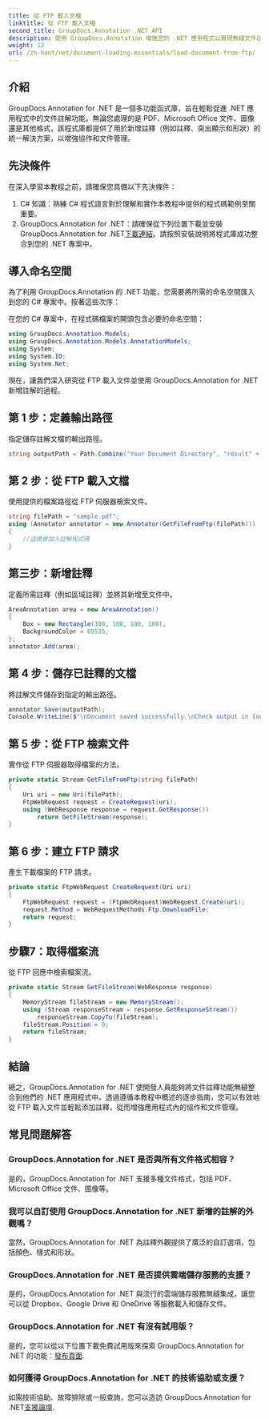 ```yaml
---
title: 從 FTP 載入文檔
linktitle: 從 FTP 載入文檔
second_title: GroupDocs.Annotation .NET API
description: 使用 GroupDocs.Annotation 增強您的 .NET 應用程式以實現無縫文件註釋。包括逐步教程。
weight: 12
url: /zh-hant/net/document-loading-essentials/load-document-from-ftp/
---
```

## 介紹
GroupDocs.Annotation for .NET 是一個多功能函式庫，旨在輕鬆促進 .NET 應用程式中的文件註解功能。無論您處理的是 PDF、Microsoft Office 文件、圖像還是其他格式，該程式庫都提供了用於新增註釋（例如註釋、突出顯示和形狀）的統一解決方案，以增強協作和文件管理。
## 先決條件
在深入學習本教程之前，請確保您具備以下先決條件：
1. C# 知識：熟練 C# 程式語言對於理解和實作本教程中提供的程式碼範例至關重要。
2.  GroupDocs.Annotation for .NET：請確保從下列位置下載並安裝 GroupDocs.Annotation for .NET[下載連結](https://releases.groupdocs.com/annotation/net/)。請按照安裝說明將程式庫成功整合到您的 .NET 專案中。
## 導入命名空間
為了利用 GroupDocs.Annotation 的 .NET 功能，您需要將所需的命名空間匯入到您的 C# 專案中。按著這些次序：

在您的 C# 專案中，在程式碼檔案的開頭包含必要的命名空間：
```csharp
using GroupDocs.Annotation.Models;
using GroupDocs.Annotation.Models.AnnotationModels;
using System;
using System.IO;
using System.Net;
```

現在，讓我們深入研究從 FTP 載入文件並使用 GroupDocs.Annotation for .NET 新增註解的過程。
## 第 1 步：定義輸出路徑
指定儲存註解文檔的輸出路徑。
```csharp
string outputPath = Path.Combine("Your Document Directory", "result" + Path.GetExtension("input.pdf"));
```
## 第 2 步：從 FTP 載入文檔
使用提供的檔案路徑從 FTP 伺服器檢索文件。
```csharp
string filePath = "sample.pdf";
using (Annotator annotator = new Annotator(GetFileFromFtp(filePath)))
{
    //這裡會加入註解程式碼
}
```
## 第三步：新增註釋
定義所需註釋（例如區域註釋）並將其新增至文件中。
```csharp
AreaAnnotation area = new AreaAnnotation()
{
    Box = new Rectangle(100, 100, 100, 100),
    BackgroundColor = 65535,
};
annotator.Add(area);
```
## 第 4 步：儲存已註釋的文檔
將註解文件儲存到指定的輸出路徑。
```csharp
annotator.Save(outputPath);
Console.WriteLine($"\nDocument saved successfully.\nCheck output in {outputPath}.");
```
## 第 5 步：從 FTP 檢索文件
實作從 FTP 伺服器取得檔案的方法。
```csharp
private static Stream GetFileFromFtp(string filePath)
{
    Uri uri = new Uri(filePath);
    FtpWebRequest request = CreateRequest(uri);
    using (WebResponse response = request.GetResponse())
        return GetFileStream(response);
}
```
## 第 6 步：建立 FTP 請求
產生下載檔案的 FTP 請求。
```csharp
private static FtpWebRequest CreateRequest(Uri uri)
{
    FtpWebRequest request = (FtpWebRequest)WebRequest.Create(uri);
    request.Method = WebRequestMethods.Ftp.DownloadFile;
    return request;
}
```
## 步驟7：取得檔案流
從 FTP 回應中檢索檔案流。
```csharp
private static Stream GetFileStream(WebResponse response)
{
    MemoryStream fileStream = new MemoryStream();
    using (Stream responseStream = response.GetResponseStream())
        responseStream.CopyTo(fileStream);
    fileStream.Position = 0;
    return fileStream;
}
```
## 結論
總之，GroupDocs.Annotation for .NET 使開發人員能夠將文件註釋功能無縫整合到他們的 .NET 應用程式中。透過遵循本教程中概述的逐步指南，您可以有效地從 FTP 載入文件並輕鬆添加註釋，從而增強應用程式內的協作和文件管理。
## 常見問題解答
### GroupDocs.Annotation for .NET 是否與所有文件格式相容？
是的，GroupDocs.Annotation for .NET 支援多種文件格式，包括 PDF、Microsoft Office 文件、圖像等。
### 我可以自訂使用 GroupDocs.Annotation for .NET 新增的註解的外觀嗎？
當然，GroupDocs.Annotation for .NET 為註釋外觀提供了廣泛的自訂選項，包括顏色、樣式和形狀。
### GroupDocs.Annotation for .NET 是否提供雲端儲存服務的支援？
是的，GroupDocs.Annotation for .NET 與流行的雲端儲存服務無縫集成，讓您可以從 Dropbox、Google Drive 和 OneDrive 等服務載入和儲存文件。
### GroupDocs.Annotation for .NET 有沒有試用版？
是的，您可以從以下位置下載免費試用版來探索 GroupDocs.Annotation for .NET 的功能：[發布頁面](https://releases.groupdocs.com/).
### 如何獲得 GroupDocs.Annotation for .NET 的技術協助或支援？
如需技術協助、故障排除或一般查詢，您可以造訪 GroupDocs.Annotation for .NET[支援論壇](https://forum.groupdocs.com/c/annotation/10).